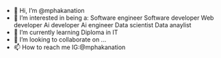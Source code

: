 - 👋 Hi, I’m @mphakanation
- 👀 I’m interested in being a:
Software engineer
Software developer
Web developer
Ai developer
Ai engineer
Data scientist
Data anaylist
- 🌱 I’m currently learning Diploma in IT
- 💞️ I’m looking to collaborate on ...
- 📫 How to reach me IG:@mphakanation

<!---
mphakanation/mphakanation is a ✨ special ✨ repository because its `README.md` (this file) appears on your GitHub profile.
You can click the Preview link to take a look at your changes.
--->
